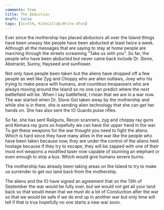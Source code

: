 ```yaml
---
comments: true
title: The Abduction
draft: false
tags: [ScottH, KidsCollab/Write-4Fun]
---
```

 
Ever since the mothership has placed abductors all over the Island things have been uneasy like people have been abducted at least twice a week. Although all the messages that are saying to stay at home people are marching through the streets screaming “Take us with you”. So far, the people who have been abducted but never came back include Dr. Slone, Abstrackt, Sunny, Hayseed and sunflower.

Not only have people been taken but the aliens have dropped off a few people as well like Zyg and Choppy who are alien outlaws, Joey who his trying to make peace with humans, and countless trespassers who are always moving around the Island so no one can predict where the next battlefield will be. When I say battlefield, I mean that we are in a war now. The war started when Dr. Slone Got taken away by the mothership and while she is in there, she is sending alien technology that she can get her hands on. She has also sent the IO Guards pulse rifles.

So far, she has sent Railguns, Recon scanners, zyg and choppy ray guns and Kemara ray guns so hopefully we can have the upper hand in the war. To get these weapons for the war thought you need to fight the aliens. Which is hard since they have many allies in the war like the people who have been taken because now, they are under the control of the aliens held hostage because if they try to escape, they will be zapped with one of their most evil weapons a modified taser now capable of stunning an elephant or even enough to stop a bus. Which would give humans severe burns.

The mothership has already been taking areas on the Island to try to make us surrender to get our land back from the mothership.

The aliens and the IO have signed an agreement that on the 13th of September the war would be fully over, but we would not get all your land back so that would mean that we must do a lot of Constuction after the war so that we would be safe if we do end up in another war but only time will tell if that is true hopefully no one starts a new war soon.
